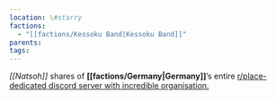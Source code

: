 ```yaml
---
location: \#starry
factions:
  - "[[factions/Kessoku Band|Kessoku Band]]"
parents: 
tags: 
---
```

*[[Natsoh]]* shares of **[[factions/Germany|Germany]]**’s entire [r/place-dedicated discord server with incredible organisation.](https://discord.com/channels/1093664259273130084/1093664259273130087/1131584607767244810)
